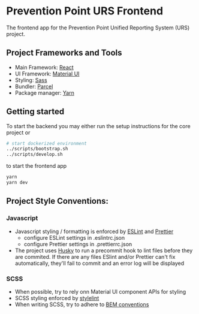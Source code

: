 # Prevention Point URS Frontend

The frontend app for the Prevention Point Unified Reporting System (URS) project.

## Project Frameworks and Tools

- Main Framework: [React](https://reactjs.org/)
- UI Framework: [Material UI](https://material-ui.com/)
- Styling: [Sass](https://sass-lang.com/)
- Bundler: [Parcel](https://parceljs.org/)
- Package manager: [Yarn](https://yarnpkg.com/)

## Getting started

To start the backend you may either run the setup instructions for the core project or

```bash
# start dockerized environment
../scripts/bootstrap.sh
../scripts/develop.sh
```

to start the frontend app

```bash
yarn
yarn dev
```

## Project Style Conventions:

### Javascript

- Javascript styling / formatting is enforced by [ESLint](https://eslint.org/) and [Prettier](https://prettier.io/)
  - configure ESLint settings in .eslintrc.json
  - configure Prettier settings in .prettierrc.json
- The project uses [Husky](https://github.com/typicode/husky) to run a precommit hook to lint files before they are commited. If there are any files ESlint and/or Prettier can't fix automatically, they'll fail to commit and an error log will be displayed

### SCSS

- When possible, try to rely onn Material UI component APIs for styling
- SCSS styling enforced by [stylelint](https://stylelint.io/)
- When writing SCSS, try to adhere to [BEM conventions](http://getbem.com/)
